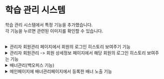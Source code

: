 # 학습 관리 시스템

학습 관리 시스템에서 특정 기능을 추가했습니다.
<br/>
각 기능을 누르면 관련된 이미지를 확인할 수 있습니다.
<br/><br/>

<details>
  <summary>관리자 회원관리 페이지에서 회원의 로그인 히스토리 보여주기 기능</summary>
  
  <img width="1440" alt="image" src="https://github.com/user-attachments/assets/7464741e-32d3-4bda-bfd6-f084b31c42a0">
</details>

<details>
  <summary>관리자 회원관리 -> 회원 상세정보 페이지에서 해당 회원의 로그인 히스토리 보여주는 기능</summary>
  
  <img width="1439" alt="image" src="https://github.com/user-attachments/assets/b4d68881-9d15-4c13-87d7-c83e96e79e56">
</details>

<details>
  <summary>배너관리(백오피스 기능)</summary>

  - 배너 등록, 수정, 삭제 기능
  
  <img width="1440" alt="image" src="https://github.com/user-attachments/assets/4033e743-c72e-4345-bc80-f9766999c899">
  
  <img width="1440" alt="image" src="https://github.com/user-attachments/assets/945c5f0a-f38c-448d-939c-b794b2a4b741">
</details>

<details>
  <summary>메인페이지에 배너관리페이지에서 등록한 배너 노출 기능</summary>

  - 배너 클릭시 배너에 등록된 주소로 이동
  
  <img width="1440" alt="image" src="https://github.com/user-attachments/assets/b06e4448-a45e-4333-92dd-0f4e5b19847c">
</details>
